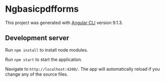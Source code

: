 # Ngbasicpdfforms

This project was generated with [Angular CLI](https://github.com/angular/angular-cli) version 9.1.3.

## Development server

Run `npm install` to install node modules. 

Run `npm start` to start the application. 

Navigate to `http://localhost:4200/`. The app will automatically reload if you change any of the source files.



